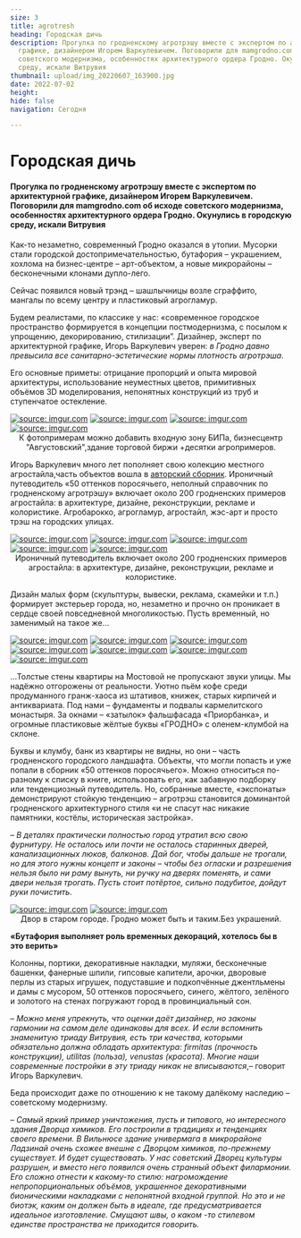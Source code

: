```yaml
---
size: 3
title: agrotresh
heading: Городская дичь
description: Прогулка по гродненскому агротрэшу вместе с экспертом по архитектурной
  графике, дизайнером Игорем Варкулевичем. Поговорили для mamgrodno.com об исходе
  советского модернизма, особенностях архитектурного ордера Гродно. Окунулись в городскую
  среду, искали Витрувия
thumbnail: upload/img_20220607_163900.jpg
date: 2022-07-02
height: 
hide: false
navigation: Сегодня

---
```

# **Городская дичь**

#### Прогулка по гродненскому агротрэшу вместе с экспертом по архитектурной графике, дизайнером Игорем Варкулевичем. Поговорили для mamgrodno.com об исходе советского модернизма, особенностях архитектурного ордера Гродно. Окунулись в городскую среду, искали Витрувия

Как-то незаметно, современный Гродно оказался в утопии. Мусорки стали городской достопримечательностью, бутафория – украшением, хохлома на бизнес-центре – арт-объектом, а новые микрорайоны – бесконечными клонами дупло-лего.

Сейчас появился новый трэнд – шашлычницы возле сграффито, мангалы по всему центру и пластиковый агрогламур. 

Будем реалистами, по классике у нас: «современное городское пространство формируется в концепции постмодернизма, с посылом к упрощению, декорированию, стилизации”.  Дизайнер, эксперт по архитектурной графике, Игорь Варкулевич уверен: _в Гродно давно превысила все санитарно-эстетические нормы плотность агротрэша_.

Его основные приметы: отрицание пропорций и опыта мировой архитектуры, использование неуместных цветов, примитивных объёмов 3D моделирования, непонятных конструкций из труб и ступенчатое остекление.

<div class="gallery4">
<!-- Смените gallery2 на gallery3 или gallery4, цифра определяет количество картинок в одном ряду -->
<a href="https://imgur.com/Of5hrE2"><img src="https://i.imgur.com/Of5hrE2.jpg" title="source: imgur.com" /></a>
<a href="https://imgur.com/rWfJm5i"><img src="https://i.imgur.com/rWfJm5i.jpg" title="source: imgur.com" /></a>
<a href="https://imgur.com/kHsmxQ4"><img src="https://i.imgur.com/kHsmxQ4.jpg" title="source: imgur.com" /></a>
<a href="https://imgur.com/HKirZgZ"><img src="https://i.imgur.com/HKirZgZ.jpg" title="source: imgur.com" /></a>
</div>  
<center>К фотопримерам можно добавить входную зону БИПа, бизнесцентр "Августовский",здание торговой биржи +десятки агропримеров.</center>
  
Игорь Варкулевич много лет пополняет свою колекцию местного агростайла,часть объектов вошла в [авторский сборник](https://www.behance.net/gallery/143655613/50-ottenkov-porosjachego). Ироничный путеводитель «50 оттенков поросячьего, неполный справочник по гродненскому агротрэшу» включает около 200 гродненских примеров агростайла: в архитектуре, дизайне, реконструкции, рекламе и колористике. Агробарокко, агрогламур, агростайл, жэс-арт и просто трэш на городских улицах.
  
<div class="gallery5">
<!-- Смените gallery2 на gallery3 или gallery4, цифра определяет количество картинок в одном ряду -->
<a href="https://imgur.com/mPHiV8L"><img src="https://i.imgur.com/mPHiV8L.jpg" title="source: imgur.com" /></a>
<a href="https://imgur.com/ezUFmHt"><img src="https://i.imgur.com/ezUFmHt.jpg" title="source: imgur.com" /></a>
<a href="https://imgur.com/eFdDd8h"><img src="https://i.imgur.com/eFdDd8hs.jpg" title="source: imgur.com" /></a>
<a href="https://imgur.com/YvOFOGS"><img src="https://i.imgur.com/YvOFOGSs.jpg" title="source: imgur.com" /></a>
<a href="https://imgur.com/AZpzw6s"><img src="https://i.imgur.com/AZpzw6s.jpg" title="source: imgur.com" /></a>  
</div>
<center>Ироничный путеводитель включает около 200 гродненских примеров агростайла: в архитектуре, дизайне, реконструкции, рекламе и колористике.</center>

Дизайн малых форм (скульптуры, вывески, реклама, скамейки и т.п.)  формирует экстерьер города, но, незаметно и прочно он проникает в сердце своей повседневной многоликостью. Пусть временный, но заменимый на такое же...
  
<div class="gallery4">
<!-- Смените gallery2 на gallery3 или gallery4, цифра определяет количество картинок в одном ряду -->
<a href="https://imgur.com/BtNL4Ln"><img src="https://i.imgur.com/BtNL4Ln.jpg" title="source: imgur.com" /></a>  
<a href="https://imgur.com/0AQGkJM"><img src="https://i.imgur.com/0AQGkJM.jpg" title="source: imgur.com" /></a>
<a href="https://imgur.com/dbuZnj6"><img src="https://i.imgur.com/dbuZnj6.jpg" title="source: imgur.com" /></a>  
<a href="https://imgur.com/ub29cAc"><img src="https://i.imgur.com/ub29cAc.jpg" title="source: imgur.com" /></a>
<a href="https://imgur.com/t87xjhb"><img src="https://i.imgur.com/t87xjhb.jpg" title="source: imgur.com" /></a>
<a href="https://imgur.com/e9ek6Dg"><img src="https://i.imgur.com/e9ek6Dg.jpg" title="source: imgur.com" /></a>
<a href="https://imgur.com/4Pxt7c5"><img src="https://i.imgur.com/4Pxt7c5.jpg" title="source: imgur.com" /></a>
</div>

…Толстые стены квартиры на Мостовой не пропускают звуки улицы. Мы надёжно отгорожены от реальности. Уютно пьём кофе среди продуманного гранж-хаоса из штативов, книжек, старых кирпичей и антиквариата. Под нами – фундаменты и подвалы кармелитского монастыря. За окнами – «затылок» фальшфасада «Приорбанка», и огромные пластиковые жёлтые буквы «ГРОДНО» с оленем-клумбой на склоне.
  
Буквы и клумбу, банк из квартиры не видны, но они – часть гродненского городского ландшафта. Объекты, что могли попасть и уже попали в сборник «50 оттенков поросячьего». Можно относиться по-разному к списку в книге, использовать его, как забавную подборку или тенденциозный путеводитель. Но, собранные вместе, «экспонаты» демонстрируют стойкую тенденцию – агротрэш становится доминантой гродненского архитектурного стиля «и не спасут нас никакие памятники, костёлы, историческая застройка».
  
– _В деталях практически полностью город утратил всю свою фурнитуру. Не осталось или почти не осталось старинных дверей, канализационных люков, балконов. Дай бог, чтобы дальше не трогали, но для этого нужны концепт и законы – чтобы без огласки и разрешения нельзя было ни раму вынуть, ни ручку на дверях поменять, и сами двери нельзя трогать. Пусть стоит потёртое, сильно подубитое, дойдут руки почистить_.
  
<div class="gallery2">
<!-- Смените gallery2 на gallery3 или gallery4, цифра определяет количество картинок в одном ряду -->  
<a href="https://imgur.com/oXHn951"><img src="https://i.imgur.com/oXHn951.jpg" title="source: imgur.com" /></a>
<a href="https://imgur.com/Edm3PD3"><img src="https://i.imgur.com/Edm3PD3.jpg" title="source: imgur.com" /></a>
</div>
<center>Двор в старом городе. Гродно может быть и таким.Без украшений.</center>

**«Бутафория выполняет роль временных декораций, хотелось бы в это верить»**

Колонны, портики, декоративные накладки, муляжи, бесконечные башенки, фанерные шпили, гипсовые капители, арочки, дворовые перлы из старых игрушек, подуставшие и подкопчённые джентльмены и дамы с мусором, 50 оттенков поросячьего, синего, жёлтого, зелёного и золотого на стенах погружают город в провинциальный сон.

–  _Можно меня упрекнуть, что оценки даёт дизайнер, но законы гармонии на самом деле одинаковы для всех. И если вспомнить знаменитую триаду Витрувия, есть три качества, которыми обязательно должна обладать архитектура: firmitas (прочность конструкции), utilitas (польза), venustas (красота). Многие наши современные постройки в эту триаду никак не вписываются_,– говорит Игорь Варкулевич.  

Беда происходит даже по отношению к не такому далёкому наследию – советскому модернизму.

– _Самый яркий пример уничтожения, пусть и типового, но интересного здания Дворца химиков. Его построили в традициях и тенденциях своего времени.  В Вильнюсе здание универмага в микрорайоне Ладзинай очень схожее внешне с Дворцом химиков, по-прежнему существует. И будет существовать. У нас советский Дворец культуры разрушен, и вместо него появился очень странный объект филармонии. Его сложно отнести к какому-то стилю: нагромождение непропорциональных объёмов, украшенное декоративными бионическими накладками с непонятной входной группой. Но это и не биотэк, каким он должен быть в идеале, где предусматривается идеальное изготовление. Смущают швы, о каком -то стилевом единстве пространства не приходится говорить._






  
  

  
  
  